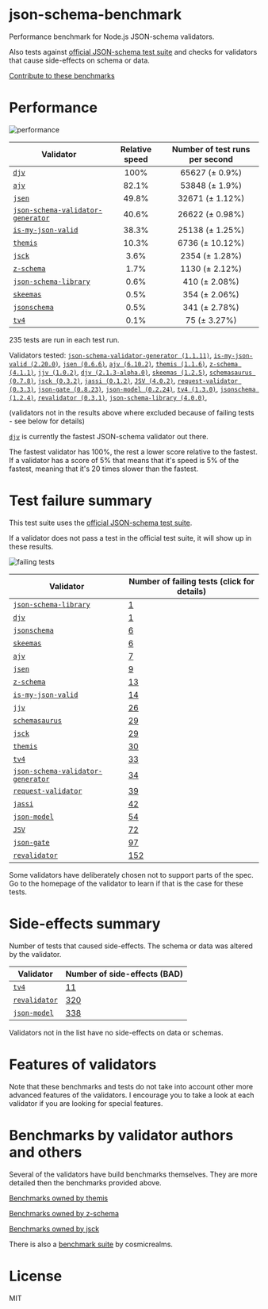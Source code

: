 # json-schema-benchmark
Performance benchmark for Node.js JSON-schema validators.

Also tests against [official JSON-schema test suite](https://github.com/json-schema/JSON-Schema-Test-Suite) and checks
for validators that cause side-effects on schema or data.

[Contribute to these benchmarks](https://github.com/ebdrup/json-schema-benchmark/blob/master/CONTRIBUTING.md)

# Performance

![performance](https://chart.googleapis.com/chart?chxt=x,y&cht=bhs&chco=76A4FB&chls=2.0&chbh=29,4,1&chs=600x416&chxl=-1:|djv|ajv|jsen|json-schema-validator-generator|is-my-json-valid|themis|jsck|z-schema|json-schema-library|skeemas|jsonschema|tv4&chd=t:100,82.1,49.8,40.6,38.3,10.3,3.6,1.7,0.6,0.5,0.5,0.1)

|Validator|Relative speed|Number of test runs per second|
|---------|:------------:|:----------------------------:|
|[`djv`](https://github.com/korzio/djv#readme)|100%|65627 (± 0.9%)|
|[`ajv`](https://github.com/epoberezkin/ajv)|82.1%|53848 (± 1.9%)|
|[`jsen`](https://github.com/bugventure/jsen)|49.8%|32671 (± 1.12%)|
|[`json-schema-validator-generator`](https://github.com/danwang/json-schema-validator-generator)|40.6%|26622 (± 0.98%)|
|[`is-my-json-valid`](https://github.com/mafintosh/is-my-json-valid#readme)|38.3%|25138 (± 1.25%)|
|[`themis`](https://github.com/playlyfe/themis)|10.3%|6736 (± 10.12%)|
|[`jsck`](https://github.com/pandastrike/jsck#readme)|3.6%|2354 (± 1.28%)|
|[`z-schema`](https://github.com/zaggino/z-schema)|1.7%|1130 (± 2.12%)|
|[`json-schema-library`](https://github.com/sagold/json-schema-library)|0.6%|410 (± 2.08%)|
|[`skeemas`](https://github.com/Prestaul/skeemas#readme)|0.5%|354 (± 2.06%)|
|[`jsonschema`](https://github.com/tdegrunt/jsonschema#readme)|0.5%|341 (± 2.78%)|
|[`tv4`](https://github.com/geraintluff/tv4)|0.1%|75 (± 3.27%)|

235 tests are run in each test run.

Validators tested: [`json-schema-validator-generator (1.1.11)`](https://github.com/danwang/json-schema-validator-generator), [`is-my-json-valid (2.20.0)`](https://github.com/mafintosh/is-my-json-valid#readme), [`jsen (0.6.6)`](https://github.com/bugventure/jsen), [`ajv (6.10.2)`](https://github.com/epoberezkin/ajv), [`themis (1.1.6)`](https://github.com/playlyfe/themis), [`z-schema (4.1.1)`](https://github.com/zaggino/z-schema), [`jjv (1.0.2)`](https://github.com/acornejo/jjv), [`djv (2.1.3-alpha.0)`](https://github.com/korzio/djv#readme), [`skeemas (1.2.5)`](https://github.com/Prestaul/skeemas#readme), [`schemasaurus (0.7.8)`](https://github.com/AlexeyGrishin/schemasaurus), [`jsck (0.3.2)`](https://github.com/pandastrike/jsck#readme), [`jassi (0.1.2)`](https://github.com/iclanzan/jassi), [`JSV (4.0.2)`](http://github.com/garycourt/JSV), [`request-validator (0.3.3)`](https://github.com/bugventure/request-validator), [`json-gate (0.8.23)`](https://github.com/oferei/json-gate#readme), [`json-model (0.2.24)`](https://github.com/geraintluff/json-model), [`tv4 (1.3.0)`](https://github.com/geraintluff/tv4), [`jsonschema (1.2.4)`](https://github.com/tdegrunt/jsonschema#readme), [`revalidator (0.3.1)`](https://github.com/flatiron/revalidator), [`json-schema-library (4.0.0)`](https://github.com/sagold/json-schema-library), 

(validators not in the results above where excluded because of failing tests - see below for details)

[`djv`](https://github.com/korzio/djv#readme) is currently the fastest JSON-schema validator out there.

The fastest validator has 100%, the rest a lower score relative to the fastest.
If a validator has a score of 5% that means that it's speed is 5% of the fastest,
meaning that it's 20 times slower than the fastest.

# Test failure summary

This test suite uses the [official JSON-schema test suite](https://github.com/json-schema/JSON-Schema-Test-Suite).

If a validator does not pass a test in the official test suite, it will show up in these results.

![failing tests](https://chart.googleapis.com/chart?chxt=x,y&cht=bhs&chco=76A4FB&chls=2.0&chbh=16,4,1&chs=600x420&chxl=-1:|json-schema-library|djv|jsonschema|skeemas|ajv|jsen|z-schema|is-my-json-valid|jjv|schemasaurus|jsck|themis|tv4|json-schema-validator-generator|request-validator|jassi|json-model|JSV|json-gate|revalidator&chd=t:1,1,6,6,7,9,13,14,26,29,29,30,33,34,39,42,54,72,97,152&chxr=0,0,152&chds=0,152)

|Validator|Number of failing tests (click for details)|
|---------|-----------------------|
|[`json-schema-library`](https://github.com/sagold/json-schema-library)|[1](https://github.com/ebdrup/json-schema-benchmark/blob/master/reports/json-schema-library.md)|
|[`djv`](https://github.com/korzio/djv#readme)|[1](https://github.com/ebdrup/json-schema-benchmark/blob/master/reports/djv.md)|
|[`jsonschema`](https://github.com/tdegrunt/jsonschema#readme)|[6](https://github.com/ebdrup/json-schema-benchmark/blob/master/reports/jsonschema.md)|
|[`skeemas`](https://github.com/Prestaul/skeemas#readme)|[6](https://github.com/ebdrup/json-schema-benchmark/blob/master/reports/skeemas.md)|
|[`ajv`](https://github.com/epoberezkin/ajv)|[7](https://github.com/ebdrup/json-schema-benchmark/blob/master/reports/ajv.md)|
|[`jsen`](https://github.com/bugventure/jsen)|[9](https://github.com/ebdrup/json-schema-benchmark/blob/master/reports/jsen.md)|
|[`z-schema`](https://github.com/zaggino/z-schema)|[13](https://github.com/ebdrup/json-schema-benchmark/blob/master/reports/z-schema.md)|
|[`is-my-json-valid`](https://github.com/mafintosh/is-my-json-valid#readme)|[14](https://github.com/ebdrup/json-schema-benchmark/blob/master/reports/is-my-json-valid.md)|
|[`jjv`](https://github.com/acornejo/jjv)|[26](https://github.com/ebdrup/json-schema-benchmark/blob/master/reports/jjv.md)|
|[`schemasaurus`](https://github.com/AlexeyGrishin/schemasaurus)|[29](https://github.com/ebdrup/json-schema-benchmark/blob/master/reports/schemasaurus.md)|
|[`jsck`](https://github.com/pandastrike/jsck#readme)|[29](https://github.com/ebdrup/json-schema-benchmark/blob/master/reports/jsck.md)|
|[`themis`](https://github.com/playlyfe/themis)|[30](https://github.com/ebdrup/json-schema-benchmark/blob/master/reports/themis.md)|
|[`tv4`](https://github.com/geraintluff/tv4)|[33](https://github.com/ebdrup/json-schema-benchmark/blob/master/reports/tv4.md)|
|[`json-schema-validator-generator`](https://github.com/danwang/json-schema-validator-generator)|[34](https://github.com/ebdrup/json-schema-benchmark/blob/master/reports/json-schema-validator-generator.md)|
|[`request-validator`](https://github.com/bugventure/request-validator)|[39](https://github.com/ebdrup/json-schema-benchmark/blob/master/reports/request-validator.md)|
|[`jassi`](https://github.com/iclanzan/jassi)|[42](https://github.com/ebdrup/json-schema-benchmark/blob/master/reports/jassi.md)|
|[`json-model`](https://github.com/geraintluff/json-model)|[54](https://github.com/ebdrup/json-schema-benchmark/blob/master/reports/json-model.md)|
|[`JSV`](http://github.com/garycourt/JSV)|[72](https://github.com/ebdrup/json-schema-benchmark/blob/master/reports/JSV.md)|
|[`json-gate`](https://github.com/oferei/json-gate#readme)|[97](https://github.com/ebdrup/json-schema-benchmark/blob/master/reports/json-gate.md)|
|[`revalidator`](https://github.com/flatiron/revalidator)|[152](https://github.com/ebdrup/json-schema-benchmark/blob/master/reports/revalidator.md)|

Some validators have deliberately chosen not to support parts of the spec. Go to the homepage of the validator to learn if
that is the case for these tests.

# Side-effects summary

Number of tests that caused side-effects. The schema or data was altered by the validator.

|Validator|Number of side-effects (BAD)|
|---------|----------------------------|
|[`tv4`](https://github.com/geraintluff/tv4)|[11](https://github.com/ebdrup/json-schema-benchmark/blob/master/reports/tv4-side-effects.md)|
|[`revalidator`](https://github.com/flatiron/revalidator)|[320](https://github.com/ebdrup/json-schema-benchmark/blob/master/reports/revalidator-side-effects.md)|
|[`json-model`](https://github.com/geraintluff/json-model)|[338](https://github.com/ebdrup/json-schema-benchmark/blob/master/reports/json-model-side-effects.md)|

Validators not in the list have no side-effects on data or schemas.

# Features of validators

Note that these benchmarks and tests do not take into account other more advanced features of the validators. I encourage
you to take a look at each validator if you are looking for special features.

# Benchmarks by validator authors and others

Several of the validators have build benchmarks themselves. They are
more detailed then the benchmarks provided above.

[Benchmarks owned by themis](https://cdn.rawgit.com/playlyfe/themis/master/benchmark/results.html)

[Benchmarks owned by z-schema](https://rawgit.com/zaggino/z-schema/master/benchmark/results.html)

[Benchmarks owned by jsck](https://github.com/pandastrike/jsck/blob/master/doc/benchmarks.md)

There is also a [benchmark suite](https://github.com/Sembiance/cosmicrealms.com/tree/master/sandbox/benchmark-of-node-dot-js-json-validation-modules-part-3)
by cosmicrealms.

# License
MIT
